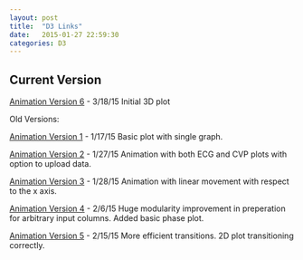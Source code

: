 ```yaml
---
layout: post
title:  "D3 Links"
date:   2015-01-27 22:59:30
categories: D3
---
```

Current Version
-----------------------


[Animation Version 6][animation_v6] - 3/18/15 Initial 3D plot




Old Versions:

[Animation Version 1][animation_v1] - 1/17/15 Basic plot with single graph.

[Animation Version 2][animation_v2] - 1/27/15 Animation with both ECG and CVP plots with option to upload data.

[Animation Version 3][animation_v3] - 1/28/15 Animation with linear movement with respect to the x axis.

[Animation Version 4][animation_v4] - 2/6/15 Huge modularity improvement in preperation for arbitrary input columns. Added basic phase plot.

[Animation Version 5][animation_v5] - 2/15/15 More efficient transitions. 2D plot transitioning correctly.



[animation_v1]: 	https://ndcornelius.github.io/assets/d3/animation_v1.html
[animation_v2]:	https://ndcornelius.github.io/assets/d3/animation_v2.html
[animation_v3]:	https://ndcornelius.github.io/assets/d3/animation_v3.html
[animation_v4]:	https://ndcornelius.github.io/assets/d3/animation_v4.html
[animation_v5]:	https://ndcornelius.github.io/assets/d3/animation_v5.html
[animation_v6]:	https://ndcornelius.github.io/assets/d3/animation.html
